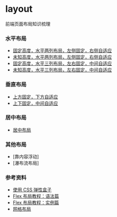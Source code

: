 # layout
前端页面布局知识梳理

### 水平布局

* [固定高度，水平两列布局，左侧固定，右侧自适应](./layout2_01/)
* [未知高度，水平两列布局，左侧固定，右侧自适应](./layout2_02/)
* [固定高度，水平三列布局，左右固定，中间自适应](./layout3_01/)
* [未知高度，水平三列布局，左右固定，中间自适应](./layout3_02/)

### 垂直布局
* [上方固定，下方自适应](./vertical_01/)
* [上下固定，中间自适应](./vertical_02/)


### 居中布局
* [居中布局](./center/)

### 其他布局
* [靠内容浮动]
* [瀑布流布局]



### 参考资料
- [使用 CSS 弹性盒子](https://developer.mozilla.org/zh-CN/docs/Web/CSS/CSS_Flexible_Box_Layout/Using_CSS_flexible_boxes)
- [Flex 布局教程：语法篇](http://www.ruanyifeng.com/blog/2015/07/flex-grammar.html)
- [Flex 布局教程：实例篇](http://www.ruanyifeng.com/blog/2015/07/flex-examples.html)
- [网格布局](https://developer.mozilla.org/zh-CN/docs/Web/CSS/CSS_Grid_Layout)